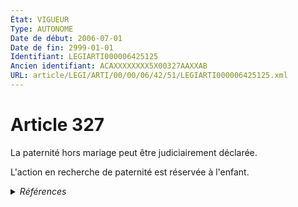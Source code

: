 ```yaml
---
État: VIGUEUR
Type: AUTONOME
Date de début: 2006-07-01
Date de fin: 2999-01-01
Identifiant: LEGIARTI000006425125
Ancien identifiant: ACAXXXXXXXX5X00327AAXXAB
URL: article/LEGI/ARTI/00/00/06/42/51/LEGIARTI000006425125.xml
---
```


<h1>Article 327</h1>

La paternité hors mariage peut être judiciairement déclarée.<br />

L'action en recherche de paternité est réservée à l'enfant.


<details>
  <summary><em>Références</em></summary>

  <h2>Articles faisant référence à l'article</h2>
  
  <ul>
    <li>
      <a href="https://legal.tricoteuses.fr//redirection/LEGIARTI000006425599?vers=git&vers=legifrance">Code civil - article 340 AUTONOME MODIFIE, en vigueur du 1972-08-01 au 1993-01-09</a> CONCORDANCE cible
    </li>
    <li>
      <a href="https://legal.tricoteuses.fr//redirection/LEGIARTI000006285052?vers=git&vers=legifrance">Ordonnance n° 2005-759 du 4 juillet 2005 portant réforme de la filiation - article 2 ENTIEREMENT_MODIF</a> MODIFICATION cible
    </li>
    <li>
      <a href="https://legal.tricoteuses.fr//redirection/LEGIARTI000006285064?vers=git&vers=legifrance">Ordonnance n° 2005-759 du 4 juillet 2005 portant réforme de la filiation - article 14 ENTIEREMENT_MODIF</a> MODIFICATION cible
    </li>
    <li>
      <a href="https://legal.tricoteuses.fr//redirection/LEGIARTI000006285053?vers=git&vers=legifrance">Ordonnance n° 2005-759 du 4 juillet 2005 portant réforme de la filiation - article 3 ENTIEREMENT_MODIF</a> MODIFICATION cible
    </li>
    <li>
      <a href="https://legal.tricoteuses.fr//redirection/LEGIARTI000006425600?vers=git&vers=legifrance">Code civil - article 340 AUTONOME TRANSFERE, en vigueur du 1993-01-09 au 2006-07-01</a> CONCORDANCE cible
    </li>
  </ul>
  
  <h2>Textes faisant référence à l'article</h2>
  
  <ul>
    <li>
      <a href="https://legal.tricoteuses.fr//redirection/JORFTEXT000000451869?vers=git&vers=legifrance">Ordonnance n° 2005-759 du 4 juillet 2005 portant réforme de la filiation</a> SPEC_APPLI cible
    </li>
  </ul>
  
  <h2>Références faites par l'article</h2>
  
  <ul>
    <li>
      CODIFICATION source Loi 1803-03-14
    </li>
    <li>
      2005-07-04 SPEC_APPLI source <a href="https://legal.tricoteuses.fr//redirection/JORFTEXT000000451869?vers=git&vers=legifrance">Ordonnance n° 2005-759 du 4 juillet 2005 portant réforme de la filiation</a>
    </li>
    <li>
      2005-07-04 MODIFICATION source <a href="https://legal.tricoteuses.fr//redirection/LEGIARTI000006285064?vers=git&vers=legifrance">Ordonnance n° 2005-759 du 4 juillet 2005 portant réforme de la filiation - article 14 ENTIEREMENT_MODIF</a>
    </li>
    <li>
      2005-07-04 MODIFICATION source <a href="https://legal.tricoteuses.fr//redirection/LEGIARTI000006285052?vers=git&vers=legifrance">Ordonnance n° 2005-759 du 4 juillet 2005 portant réforme de la filiation - article 2 ENTIEREMENT_MODIF</a>
    </li>
    <li>
      2005-07-04 MODIFICATION source <a href="https://legal.tricoteuses.fr//redirection/LEGIARTI000006285053?vers=git&vers=legifrance">Ordonnance n° 2005-759 du 4 juillet 2005 portant réforme de la filiation - article 3 ENTIEREMENT_MODIF</a>
    </li>
    <li>
      2005-07-04 CITATION cible <a href="https://legal.tricoteuses.fr//redirection/LEGIARTI000020123569?vers=git&vers=legifrance">Ordonnance n° 2005-759 du 4 juillet 2005 portant réforme de la filiation. - article 20 AUTONOME VIGUEUR, en vigueur depuis le 2009-01-19</a>
    </li>
    <li>
      2999-01-01 CONCORDANCE source <a href="https://legal.tricoteuses.fr//redirection/LEGIARTI000006425599?vers=git&vers=legifrance">Code civil - article 340 AUTONOME MODIFIE, en vigueur du 1972-08-01 au 1993-01-09</a>
    </li>
    <li>
      2999-01-01 CONCORDE cible <a href="https://legal.tricoteuses.fr//redirection/LEGIARTI000006425600?vers=git&vers=legifrance">Code civil - article 340 AUTONOME TRANSFERE, en vigueur du 1993-01-09 au 2006-07-01</a>
    </li>
    <li>
      2999-01-01 CITATION cible <a href="https://legal.tricoteuses.fr//redirection/LEGIARTI000006425760?vers=git&vers=legifrance">Code civil - article 342-6 AUTONOME VIGUEUR, en vigueur depuis le 2006-07-01</a>
    </li>
  </ul>
</details>
